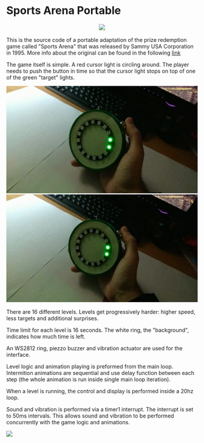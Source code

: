 
# Sports Arena Portable
  <div align="center">
  <img src="doc/overview.jpg" width="20%">
  </div>

 This is the source code of a portable adaptation of the prize redemption game called "Sports Arena" that was released
 by Sammy USA Corporation in 1995. More info about the original can be found in the following [link](http://www.arcade-museum.com/game_detail.php?game_id=9730)
 
 The game itself is simple. A red cursor light is circling around. The player needs to push the button
 in time so that the cursor light stops on top of one of the green "target" lights.
 
  ![Example of failing a level](doc/fail.gif)
  ![Example of winning a level](doc/victory.gif)
 
 There are 16 different levels. Levels get progressively harder: higher speed, less targets
 and additional surprises.
 
 Time limit for each level is 16 seconds. The white ring, the "background",
 indicates how much time is left.
 
 An WS2812 ring, piezzo buzzer and vibration actuator are used for the interface. 

 Level logic and animation playing is preformed from the main loop.
 Intermition animations are sequential and use delay function between each step (the whole animation is run inside single main loop iteration). 

 When a level is running, the control and display is performed inside a 20hz loop.

 Sound and vibration is performed via a timer1 interrupt. The interrupt is set to 50ms intervals.
 This allows sound and vibration to be performed concurrently with the game logic and animations.
 
  <img src="doc/internals.jpg" width="50%">

